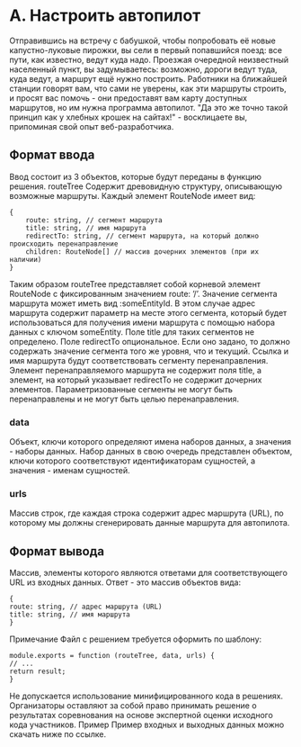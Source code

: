 # A. Настроить автопилот
Отправившись на встречу с бабушкой, чтобы попробовать её новые капустно-луковые пирожки, вы сели в первый попавшийся поезд: все пути, как известно, ведут куда надо.
Проезжая очередной неизвестный населенный пункт, вы задумываетесь: возможно, дороги ведут туда, куда ведут, а маршрут ещё нужно построить. Работники на ближайшей станции говорят вам, что сами не уверены, как эти маршруты строить, и просят вас помочь - они предоставят вам карту доступных маршрутов, но им нужна программа автопилот.
"Да это же точно такой принцип как у хлебных крошек на сайтах!" - восклицаете вы, припоминая свой опыт веб-разработчика.
## Формат ввода
Ввод состоит из 3 объектов, которые будут переданы в функцию решения.
routeTree
Содержит древовидную структуру, описывающую возможные маршруты. Каждый элемент RouteNode имеет вид:

```
{
    route: string, // сегмент маршрута
    title: string, // имя маршрута
    redirectTo: string, // сегмент маршрута, на который должно происходить перенаправление
    children: RouteNode[] // массив дочерних элементов (при их наличии)
}
```
Таким образом routeTree представляет собой корневой элемент RouteNode с фиксированным значением route: ’/’.
Значение сегмента маршрута может иметь вид :someEntityId. В этом случае адрес маршрута содержит параметр на месте этого сегмента, который будет использоваться для получения имени маршрута с помощью набора данных с ключом someEntity. Поле title для таких сегментов не определено.
Поле redirectTo опциональное. Если оно задано, то должно содержать значение сегмента того же уровня, что и текущий. Ссылка и имя маршрута будут соответствовать сегменту перенаправления. Элемент перенаправляемого маршрута не содержит поля title, а элемент, на который указывает redirectTo не содержит дочерних элементов. Параметризованные сегменты не могут быть перенаправлены и не могут быть целью перенаправления.
 ### data
Объект, ключи которого определяют имена наборов данных, а значения - наборы данных. Набор данных в свою очередь представлен объектом, ключи которого соответствуют идентификаторам сущностей, а значения - именам сущностей.
 ### urls
Массив строк, где каждая строка содержит адрес маршрута (URL), по которому мы должны сгенерировать данные маршрута для автопилота.
## Формат вывода
Массив, элементы которого являются ответами для соответствующего URL из входных данных.
Ответ - это массив объектов вида:
```
{
route: string, // адреc маршрута (URL)
title: string, // имя маршрута
}
```
Примечание
Файл с решением требуется оформить по шаблону:
```
module.exports = function (routeTree, data, urls) {
// ...
return result;
}
```
Не допускается использование минифицированного кода в решениях. Организаторы оставляют за собой право принимать решение о результатах соревнования на основе экспертной оценки исходного кода участников.
Пример
Пример входных и выходных данных можно скачать ниже по ссылке.
